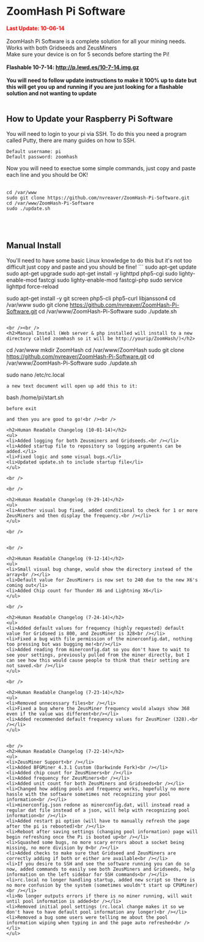 ZoomHash Pi Software
====================
<strong style="color: red;">Last Update: 10-06-14</strong><br /><br />
ZoomHash Pi Software is a complete solution for all your mining needs.<br />
Works with both Gridseeds and ZeusMiners<br />
Make sure your device is on for 5 seconds before starting the Pi!<br /><br />
<strong>Flashable 10-7-14: http://p.lewd.es/10-7-14.img.gz<br /><br />
You will need to follow update instructions to make it 100% up to date but this will get you up and running if you are just looking for a flashable solution and not wanting to update</strong><br /><br />


<h2>How to Update your Raspberry Pi Software</h2>
You will need to login to your pi via SSH. To do this you need a program called Putty, there are many guides on how to SSH. 

```
Default username: pi
Default password: zoomhash
```


Now you will need to exectue some simple commands, just copy and paste each line and you should be OK!<br /><br />
```
cd /var/www
sudo git clone https://github.com/nvreaver/ZoomHash-Pi-Software.git
cd /var/www/ZoomHash-Pi-Software
sudo ./update.sh
```
<br /><br />
<h2>Manual Install</h2>
You'll need to have some basic Linux knowledge to do this but it's not too difficult just copy and paste and you should be fine!
```
sudo apt-get update
sudo apt-get upgrade
sudo apt-get install -y lighttpd php5-cgi
sudo lighty-enable-mod fastcgi
sudo lighty-enable-mod fastcgi-php
sudo service lighttpd force-reload

sudo apt-get install -y git screen php5-cli php5-curl libjansson4
cd /var/www
sudo git clone https://github.com/nvreaver/ZoomHash-Pi-Software.git
cd /var/www/ZoomHash-Pi-Software
sudo ./update.sh
```

<br /><br />
<h2>Manual Install (Web server & php installed will install to a new directory called zoomhash so it will be http://yourip/ZoomHash/)</h2>
```
cd /var/www
mkdir ZoomHash
cd /var/www/ZoomHash
sudo git clone https://github.com/nvreaver/ZoomHash-Pi-Software.git
cd /var/www/ZoomHash-Pi-Software
sudo ./update.sh

sudo nano /etc/rc.local
```
a new text document will open up add this to it:
```
bash /home/pi/start.sh
```
before exit

and then you are good to go!<br /><br />

<h2>Human Readable Changelog (10-01-14)</h2>
<ul>
<li>Added logging for both Zeusminers and Gridseeds.<br /></li>
<li>Added startup file to repository so logging arguments can be added.</li>
<li>Fixed logic and some visual bugs.</li>
<li>Updated update.sh to include startup file</li>
</ul>

<br />

<br />

<h2>Human Readable Changelog (9-29-14)</h2>
<ul>
<li>Another visual bug fixed, added conditional to check for 1 or more ZeusMiners and then display the frequency.<br /></li>
</ul>

<br />


<br />

<h2>Human Readable Changelog (9-12-14)</h2>
<ul>
<li>Small visual bug change, would show the directory instead of the array<br /></li>
<li>Default value for ZeusMiners is now set to 240 due to the new X6's coming out</li>
<li>Added Chip count for Thunder X6 and Lightning X6</li>
</ul>

<br />

<h2>Human Readable Changelog (7-24-14)</h2>
<ul>
<li>Added default values for frequency (highly requested) default value for Gridseed is 800, and ZeusMiner is 328<br /></li>
<li>Fixed a bug with file permission of the minerconfig.dat, nothing too pressing but was bugging me!<br/></li>
<li>Added reading from minerconfig.dat so you don't have to wait to see your settings, previously pulled from the miner directly, but I can see how this would cause people to think that their setting are not saved.<br /></li>
</ul>

<br />

<h2>Human Readable Changelog (7-23-14)</h2>
<ul>
<li>Removed unnecessary files<br /></li>
<li>Fixed a bug where the ZeusMiner frequency would always show 368 even if the value was different<br/></li>
<li>Added recommended default frequency values for ZeusMiner (328).<br /></li>
</ul>


<br />
<h2>Human Readable Changelog (7-22-14)</h2>
<ul>
<li>ZeusMiner Support<br /></li>
<li>Added BFGMiner 4.3.1 Custom (Darkwinde Fork)<br /></li>
<li>Added chip count for ZeusMiners<br /></li>
<li>Added frequency for ZeusMiners<br /></li>
<li>Added unit count for both ZeusMiners and Gridseeds<br /></li>
<li>Changed how adding pools and frequency works, hopefully no more hassle with the software sometimes not recognizing your pool information<br /></li>
<li>minerconfig.json redone as minerconfig.dat, will instead read a regular dat file instead of a json, will help with recognizing pool information<br /></li>
<li>Added restart pi option (will have to manually refresh the page after the pi is rebooted)<br /></li>
<li>Reboot after saving settings (changing pool information) page will begin refreshing once the Pi is booted up<br /></li>
<li>Squashed some bugs, no more scary errors about a socket being missing, no more division by 0<br /></li>
<li>Added checks to make sure that Gridseed and ZeusMiners are correctly adding if both or either are available<br /></li>
<li>If you desire to SSH and see the software running you can do so now, added commands to easily see both ZeusMiners and Gridseeds, help information on the left sidebar for SSH commands<br /></li>
<li>rc.local no longer handling startup, added new script so there is no more confusion by the system (sometimes wouldn't start up CPUMiner)<br /></li>
<li>No longer outputs errors if there is no miner running, will wait until pool information is added<br /></li>
<li>Removed initial pool settings (rc.local change makes it so we don't have to have default pool information any longer)<br /></li>
<li>Removed a bug some users were telling me about the pool information wiping when typing in and the page auto refreshed<br /></li>
</ul>
